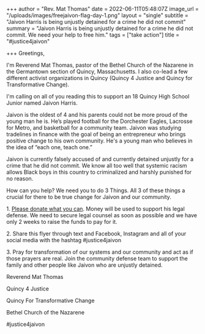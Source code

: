 +++
author = "Rev. Mat Thomas"
date = 2022-06-11T05:48:07Z
image_url = "/uploads/images/freejaivon-flag-day-1.png"
layout = "single"
subtitle = "Jaivon Harris is being unjustly detained for a crime he did not commit"
summary = "Jaivon Harris is being unjustly detained for a crime he did not commit. We need your help to free him."
tags = ["take action"]
title = "#justice4jaivon"

+++
Greetings, 

I'm Reverend Mat Thomas, pastor of  the Bethel Church of the Nazarene  in the Germantown section of Quincy, Massachusetts.  I also co-lead a few different activist organizations in Quincy (Quincy 4 Justice and Quincy for Transformative Change). 

I'm calling on all of you reading this to support an 18 Quincy High School Junior named Jaivon Harris.  

Jaivon is the oldest of 4 and his parents could not be more proud of the young man he is. He’s played football for the Dorchester Eagles,  Lacrosse for Metro, and basketball for a community team.  Jaivon was studying tradelines in finance with the goal of being an entrepreneur who brings positive change to his own community.  He's a young man who believes in the idea of “each one, teach one.” 

Jaivon is currently falsely accused of and currently detained unjustly for a crime that he did not commit.  We know all too well that systemic racism allows Black boys in this country to criminalized and harshly punished for no reason.  

 

How can you help?  We need you to do 3 Things.  All 3 of these things a crucial for there to be true change for Jaivon and our community.

1\.  [Please donate what you can](https://enroll.zellepay.com/qr-codes?data=eyJuYW1lIjoiVEFZTEEiLCJhY3Rpb24iOiJwYXltZW50IiwidG9rZW4iOiI4NTcyMjIyNDUwIn0=).  Money will be used to support his legal defense.   We need to secure legal counsel as soon as possible and we have only 2 weeks to raise the funds to pay for it.

2\.  Share this flyer through text and Facebook, Instagram and all of your social media with the hashtag #justice4jaivon

3\.  Pray for transformation of our systems and our community and act as if those prayers are real.   Join the community defense team to support the family and other people like Jaivon who are unjustly detained.   

Reverend Mat Thomas

Quincy 4 Justice

Quincy For Transformative Change

Bethel Church of the Nazarene

\#justice4jaivon